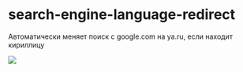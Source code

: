# search-engine-language-redirect
Автоматически меняет поиск с google.com на ya.ru, если находит кириллицу

![](https://d0m-4k.github.io/static/git_static_projects.svg)
